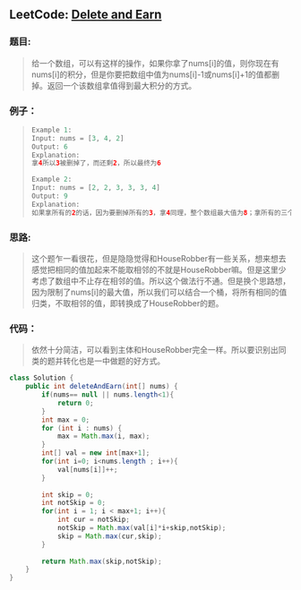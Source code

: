 ## LeetCode: [Delete and Earn](https://leetcode.com/problems/delete-and-earn/)

### 题目:

> 给一个数组，可以有这样的操作，如果你拿了nums[i]的值，则你现在有nums[i]的积分，但是你要把数组中值为nums[i]-1或nums[i]+1的值都删掉。返回一个该数组拿值得到最大积分的方式。

### 例子：

> ```java
> Example 1:
> Input: nums = [3, 4, 2]
> Output: 6
> Explanation: 
> 拿4所以3被删掉了，而还剩2，所以最终为6
> 
> Example 2:
> Input: nums = [2, 2, 3, 3, 3, 4]
> Output: 9
> Explanation: 
> 如果拿所有的2的话，因为要删掉所有的3，拿4同理，整个数组最大值为8；拿所有的三个话，2，4被删，整个数组最大的值为9，所以是9
> ```

### 思路:

> 这个题乍一看很花，但是隐隐觉得和HouseRobber有一些关系，想来想去感觉把相同的值加起来不能取相邻的不就是HouseRobber嘛。但是这里少考虑了数组中不止存在相邻的值。所以这个做法行不通。但是换个思路想，因为限制了nums[i]的最大值，所以我们可以结合一个桶，将所有相同的值归类，不取相邻的值，即转换成了HouseRobber的题。

### 代码：

> 依然十分简洁，可以看到主体和HouseRobber完全一样。所以要识别出同类的题并转化也是一中做题的好方式。

```java
class Solution {
    public int deleteAndEarn(int[] nums) {
        if(nums== null || nums.length<1){
            return 0;
        }
        int max = 0;
        for (int i : nums) {
            max = Math.max(i, max);
        }
        int[] val = new int[max+1];
        for(int i=0; i<nums.length ; i++){
            val[nums[i]]++;
        }
        
        int skip = 0;
        int notSkip = 0;
        for(int i = 1; i < max+1; i++){
            int cur = notSkip;
            notSkip = Math.max(val[i]*i+skip,notSkip);
            skip = Math.max(cur,skip);
        }
        
        return Math.max(skip,notSkip);
    }
}
```

